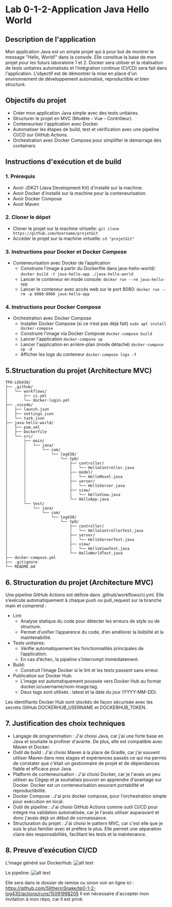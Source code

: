 # Lab 0-1-2-Application Java Hello World
## Description de l'application
Mon application Java est un simple projet qui à pour but de montrer le message "Hello, World!" dans la console. Elle constitue la base de mon projet pour les futurs laboratoire 1 et 2. Docker sera utiliser et la réalisation de tests unitaires automatisés et l’intégration continue (CI/CD) sera fait dans l'application. L'objectif est de démontrer la mise en place d'un environnement de développement automatisé, reproductible et bien structuré.
## Objectifs du projet
- Créer mon application Java simple avec des tests unitaires.
- Structurer le projet en MVC (Modèle - Vue - Contrôleur).
- Conteneuriser l'application avec Docker.
- Automatiser les étapes de build, test et vérification avec une pipeline CI/CD sur GitHub Actions.
- Orchestration avec Docker Compose pour simplifier le démarrage des containers
## Instructions d'exécution et de build
### 1. Prérequis 
- Avoir JDK21 (Java Development Kit) d'installé sur la machine.
- Avoir Docker d'installé sur la machine pour la conteneurisation.
- Avoir Docker Compose
- Avoir Maven
### 2. Cloner le dépot
- Cloner le projet sur la machine virtuelle:
```git clone https://github.com/Username/projetGit```
- Accéder le projet sur la machine virtuelle:
```cd "projetGit"```
### 3. Instructions pour Docker et Docker Compose
- Conteneurisation avec Docker de l’application
  - Construire l'image à partir du Dockerfile dans java-hello-world/:
```docker build -t java-hello-app ./java-hello-world```
  -  Lancer le conteneur en mode console:
```docker run --rm java-hello-app```
  - Lancer le conteneur avec accès web sur le port 8080:
```docker run --rm -p 8080:8080 java-hello-app```
### 4. Instructions pour Docker Compose
- Orchestration avec Docker Compose
  - Installer Docker Compose (si ce n’est pas déjà fait)
```sudo apt install docker-compose```
  - Construire l'image via Docker Compose
```docker-compose build```
  - Lancer l'application
```docker-compose up```
  - Lancer l'application en arrière-plan (mode détaché)
```docker-compose up -d```
  - Afficher les logs du conteneur
```docker-compose logs -f```
## 5.Structuration du projet (Architecture MVC)
```
TPO-LOG430/
├── .github/
│   └── workflows/
│       ├── ci.yml
│       └── docker-login.yml
├── .vscode/
│   ├── launch.json
│   ├── settings.json
│   └── task.json
├── java-hello-world/
│   ├── pom.xml
│   ├── Dockerfile
│   └── src/
│       ├── main/
│       │   └── java/
│       │       └── com/
│       │           └── log430/
│       │               └── tp0/
│       │                   ├── controller/
│       │                   │   └── HelloController.java
│       │                   ├── model/
│       │                   │   └── HelloMovel.java
│       │                   ├── server/
│       │                   │   └── HelloServer.java
│       │                   ├── view/
│       │                   │   └── HelloView.java
│       │                   └── HelloApp.java
│       └── test/
│           └── java/
│               └── com/
│                   └── log430/
│                       └── tp0/
│                           ├── controller/
│                           │   └── HelloControllerTest.java
│                           ├── server/
│                           │   └── HelloServerTest.java
│                           ├── view/
│                           │   └── HelloViewTest.java
│                           └── HelloWorldTest.java
├── docker-compose.yml
├── .gitignore
└── README.md
```
## 6. Structuration du projet (Architecture MVC)
Une pipeline GitHub Actions est définie dans .github/workflows/ci.yml. Elle s’exécute automatiquement à chaque push ou pull_request sur la branche main et comprend :
- Lint:
  - Analyse statique du code pour détecter les erreurs de style ou de structure.
  - Permet d’unifier l’apparence du code, d’en améliorer la lisibilité et la maintenabilité.
- Tests unitaires:
  - Vérifie automatiquement les fonctionnalités principales de l’application.
  - En cas d’échec, la pipeline s’interrompt immédiatement.
- Build:
  - Construit l’image Docker si le lint et les tests passent sans erreur.
- Publication sur Docker Hub:
  - L’image est automatiquement poussée vers Docker Hub au format docker.io/username/nom-image:tag.
  - Deux tags sont utilisés : latest et la date du jour (YYYY-MM-DD).

Les identifiants Docker Hub sont stockés de façon sécurisée avec les secrets GitHub DOCKERHUB_USERNAME et DOCKERHUB_TOKEN.

## 7. Justification des choix techniques
- Langage de programmation : J'ai choisi Java, car j'ai une forte base en Java et souhaite la profiner d'avante. De plus, elle est compatible avec Maven et Docker.
- Outil de build :  J'ai choisi Maven à la place de Gradle, car j'ai souvent utiliser Maven dans mes stages et expériences passés ce qui ma permis de constater que c'était un gestionnaire de projet et de dépendances fiable et efficace pour Java.
- Platform de conteneurisation : J'ai choisi Docker, car je l'avais un peu utiliser au Cégep et je souhaitais pouvoir en apprendre d'avantage sur Docker. Docker est un conteneurisation assurant portabilité et reproductibilité.
- Docker Compose : J'ai pris docker compose, pour l'orchestration simple pour exécution en local.
- Outil de pipeline : J'ai choisi GitHub Actions comme outil CI/CD pour intégré ma validation automatisée, car je l'avais utiliser auparavant et donc j'avais déjà un début de connaissance.
- Structuration du projet : J'ai choisi le pattern MVC, car c'est elle que je suis le plus familier avec et préfère le plus. Elle permet une séparation claire des responsabilités, facilitant les tests et la maintenance.

## 8. Preuve d’exécution CI/CD
L'image généré sur DockerHub: ![alt text](image.png)

Le pipeline: ![alt text](image-1.png)

Elle sera dans le dossier de remise ou sinon voir en ligne ici : https://github.com/SlitherinSnake/tp0-1-2-log430/actions/runs/15091998205 Il est nécessaire d'accepter mon invitation à mon répo, car il est privé. 